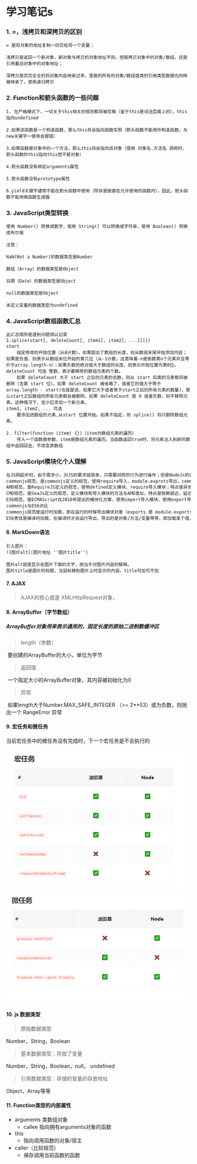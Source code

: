 # 学习笔记s

### 1. =，浅拷贝和深拷贝的区别

```
= 是将对象的地址复制一份交给另一个变量；

浅拷贝是返回一个新对象，新对象与拷贝的对象地址不同，但是拷贝对象中的对象/数组，还是引用着旧对象中的对象地址；

深拷贝是完完全全的将对象内容继承过来，里面的所有的对象/数组值类的引用类型数据也同样被继承了，使用递归拷贝
```



### 2. Function和箭头函数的一些问题

```
1. 在严格模式下，一切关于this相关的规则都将被忽略（鉴于this是词法层面上的），this指向undefined

2.如果该函数是一个构造函数，那么this将会指向函数实例（箭头函数不能用作构造函数，与new关键字一使用会报错）

3.如果函数是对象中的一个方法，那么this将会指向该对象（使用 对象名.方法名 调用时，箭头函数的this指向this而不是对象）

4.箭头函数没有绑定arguments属性

5.箭头函数没有prototype属性

6.yield关键字通常不能在箭头函数中使用（除非是嵌套在允许使用的函数内），因此，箭头函数不能用做函数生成器
```





### 3. JavaScript类型转换

```
使用 Number() 转换成数字，使用 String() 可以转换成字符串，使用 Boolean() 转换成布尔值

注意：

NaN(Not a Number)的数据类型是Number

数组（Array）的数据类型是Object

日期（Date）的数据类型是Object

null的数据类型是Object

未定义变量的数据类型为undefined
```



### 4. JavaScript数组函数汇总

```
此汇总顺序是遇到问题得以记录
1.splice(start[, deleteCount[, item1[, item2[, ...]]]])
start
	指定修改的开始位置（从0计数）。如果超出了数组的长度，则从数组末尾开始添加内容；如果是负值，则表示从数组末位开始的第几位（从-1计数，这意味着-n是倒数第n个元素并且等价于array.length-n）；如果负数的绝对值大于数组的长度，则表示开始位置为第0位。
deleteCount 可选 整数，表示要移除的数组元素的个数。
	如果 deleteCount 大于 start 之后的元素的总数，则从 start 后面的元素都将被删除（含第 start 位）。如果 deleteCount 被省略了，或者它的值大于等于array.length - start(也就是说，如果它大于或者等于start之后的所有元素的数量)，那么start之后数组的所有元素都会被删除。如果 deleteCount 是 0 或者负数，则不移除元素。这种情况下，至少应添加一个新元素。
item1, item2, ... 可选
	要添加进数组的元素,从start 位置开始。如果不指定，则 splice() 将只删除数组元素。
	
2. filter(function (item) {})（item为数组元素的遍历）
	传入一个函数做参数，item是数组元素的遍历，当函数返回true时，将元素注入到新的数组中返回回去，不改变原数组
```

### 5. JavaScript模块化个人理解

```6
在JS刚起步时，由于需求小，对JS的要求就简单，只需要对网页行为进行操作；但是NodeJs的诞生拓展了JS的作用，编写的文件也越来越大，变量，方法的命名也成了问题，行业对JS的规范需求越来越大，引发了前端革命，模块化；模块化将一个文件当成一个模块，需要就引入，但是怎么引入又成了一个问题，于是各路大佬齐发力，commonjs，AMD，CMD，ES6规范相继出世。
commonjs规范，是commonjs定义的规范，使用require导入，modole.exprots导出，commonjs有四个全局变量，module，exprots，global，require；特点是同步导入，不适合在浏览器端执行，容易阻塞线程；
AMD规范，是RequireJS定义的规范，使用defined定义模块，require导入模块；特点是异步回调执行，不会阻塞线程，依赖前置，不能按需导入模块。
CMD规范，是SeaJs定义的规范，定义模块和导入模块的方法与AMD类似，特点是依赖就近，延迟执行，消耗时间来提升性能。
ES6规范，是ECMAScript在2016年提出的模块化方案，使用import导入模块，使用export导出模块。
commonjs与ES6对比
commonjs规范是运行时加载，即在运行的时候导出模块对象（exports 是 module.exports的指针，可以使用exports.xx = xx来导出对象，但是不可以exports = {}使用，因为会改变exports的引用）；commonjs模块输出的是对象的拷贝，在模块外部修改不会影响到模块定义中的内容。
ES6贵伐是编译时加载，在编译时才会运行导出，导出的是对象/方法/变量等等，即加载某个值，而不是对象；ES6模块导出的是值引用，在模块外部修改，模块内内容会发生改变
```

#### 6. MarkDown语法

```
引入图片：
![图片alt](图片地址 ''图片title'')

图片alt就是显示在图片下面的文字，相当于对图片内容的解释。
图片title是图片的标题，当鼠标移到图片上时显示的内容。title可加可不加
```

#### 7. AJAX

> AJAX的核心就是 XMLHttpRequest对象，

#### 8. ArrayBuffer（字节数组）

##### ArrayBuffer对象用来表示通用的，固定长度的原始二进制数缓冲区

> length（参数）

​	要创建的ArrayBuffer的大小，单位为字节

> 返回值

​	一个指定大小的ArrayBuffer对象，其内容被初始化为0

> 异常

​	如果length大于Number.MAX_SAFE_INTEGER （>= 2**53）或为负数，则抛出一个 RangeError 异常

#### 9. 宏任务和微任务

当前宏任务中的微任务没有完成时，下一个宏任务是不会执行的

![宏任务](/git图床/JS宏任务.png)

![宏任务](/git图床/JS微任务.png)

#### 10. js 数据类型

> 原始数据类型

Number，String，Boolean

> 基本数据类型：存放了变量

Number，String，Boolean，null， undefined

> 引用数据类型：存储的变量的存放地址

Object，Array等等

#### 11. Function类型的内部属性

* arguments 类数组对象
  * callee 指向拥有arguments对象的函数
* this
  * 指向调用函数的对象/宿主
* caller（比较规范）
  * 保存调用当前函数的函数
